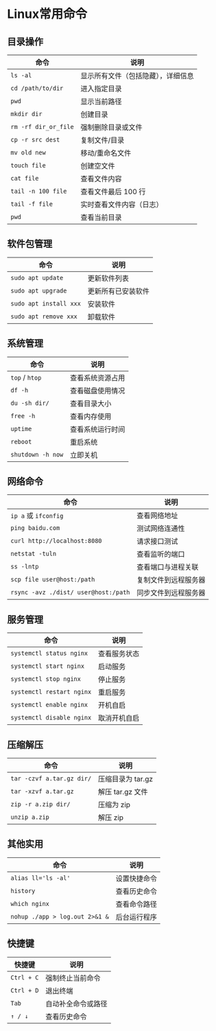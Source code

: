 
# Linux常用命令

## 目录操作

|命令|说明|
|------|----|
| `ls -al` | 显示所有文件（包括隐藏），详细信息 |
| `cd /path/to/dir` | 进入指定目录 |
| `pwd` | 显示当前路径 |
| `mkdir dir` | 创建目录 |
| `rm -rf dir_or_file` | 强制删除目录或文件 |
| `cp -r src dest` | 复制文件/目录 |
| `mv old new` | 移动/重命名文件 |
| `touch file` | 创建空文件 |
| `cat file` | 查看文件内容 |
| `tail -n 100 file` | 查看文件最后 100 行 |
| `tail -f file` | 实时查看文件内容（日志） |
| `pwd` | 查看当前目录 |

## 软件包管理

| 命令 | 说明 |
|------|------|
| `sudo apt update` | 更新软件列表 |
| `sudo apt upgrade` | 更新所有已安装软件 |
| `sudo apt install xxx` | 安装软件 |
| `sudo apt remove xxx` | 卸载软件 |

## 系统管理

| 命令 | 说明 |
|------|------|
| `top` / `htop` | 查看系统资源占用 |
| `df -h` | 查看磁盘使用情况 |
| `du -sh dir/` | 查看目录大小 |
| `free -h` | 查看内存使用 |
| `uptime` | 查看系统运行时间 |
| `reboot` | 重启系统 |
| `shutdown -h now` | 立即关机 |

## 网络命令

| 命令 | 说明 |
|------|------|
| `ip a` 或 `ifconfig` | 查看网络地址 |
| `ping baidu.com` | 测试网络连通性 |
| `curl http://localhost:8080` | 请求接口测试 |
| `netstat -tuln` | 查看监听的端口 |
| `ss -lntp` | 查看端口与进程关联 |
| `scp file user@host:/path` | 复制文件到远程服务器 |
| `rsync -avz ./dist/ user@host:/path` | 同步文件到远程服务器 |

## 服务管理

| 命令 | 说明 |
|------|------|
| `systemctl status nginx` | 查看服务状态 |
| `systemctl start nginx` | 启动服务 |
| `systemctl stop nginx` | 停止服务 |
| `systemctl restart nginx` | 重启服务 |
| `systemctl enable nginx` | 开机自启 |
| `systemctl disable nginx` | 取消开机自启 |

## 压缩解压

| 命令 | 说明 |
|------|------|
| `tar -czvf a.tar.gz dir/` | 压缩目录为 tar.gz |
| `tar -xzvf a.tar.gz` | 解压 tar.gz 文件 |
| `zip -r a.zip dir/` | 压缩为 zip |
| `unzip a.zip` | 解压 zip |

## 其他实用

| 命令 | 说明 |
|------|------|
| `alias ll='ls -al'` | 设置快捷命令 |
| `history` | 查看历史命令 |
| `which nginx` | 查看命令路径 |
| `nohup ./app > log.out 2>&1 &` | 后台运行程序 |

## 快捷键

| 快捷键 | 说明 |
|--------|------|
| `Ctrl + C` | 强制终止当前命令 |
| `Ctrl + D` | 退出终端 |
| `Tab` | 自动补全命令或路径 |
| `↑ / ↓` | 查看历史命令 |
